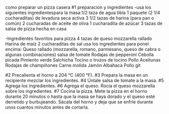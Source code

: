 como preparar un pizza casera
#1 preparacion y ingredientes
-usa los siguientes ingredientespara la masa:1/2 taza de agua tibia
1 paquete (2 1/4 cucharaditas) de levadura seca activa
3 1/2 tazas de harina (para pan o común)
2 cucharadas de aceite de oliva
1 cucharadita de azúcar
3 tazas de salsa de pizza hecha en casa

-Ingredientes favoritos para pizza
4 tazas de queso mozzarella rallado
Harina de maíz
2 cucharaditas de sal
usa los ingredientes  para ponel encima:
Queso rallado (mozzarella, romano, parmesano, queso de cabra o algunas combinaciones)
salsa de tomate
Rodajas de pepperoni
Cebolla picada
Pimiento verde
Salchicha
Tocino o trozos de tocino
Pollo
Aceitunas
Rodajas de champiñones
Carne molida
Jamón
Albahaca
Pollo git

 #2 Precalienta el horno a 204 °C (400 °F). 
 #3 Prepara la masa en un recipiente mezclar los ingredientes.
 #4 Úntale salsa de tomate a la masa. 
 #5 Agrega los ingredientes.
 #6 Agrega el queso. Rocía el queso mozzarella sobre los ingredientes. 
 #7 Cocina la pizza. Mete la pizza en el horno durante 20 minutos o hasta que la masa se haya dorado y el queso esté derretido y burbujeando. Sácala del horno y deja que se enfríe durante unos cuantos minutos antes de cortarla. 
